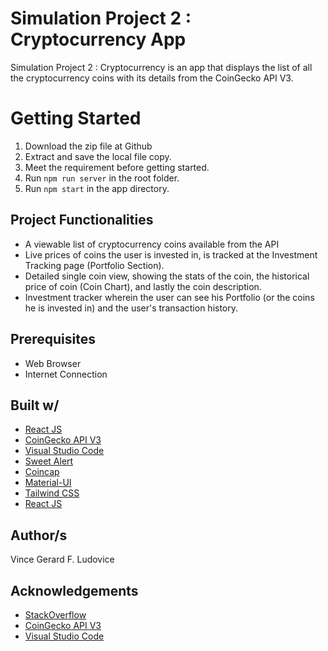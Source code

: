 # Simulation Project 2 : Cryptocurrency App

Simulation Project 2 : Cryptocurrency is an app that displays the list of all the cryptocurrency coins with its details from the CoinGecko API V3.

# Getting Started

1. Download the zip file at Github
2. Extract and save the local file copy.
3. Meet the requirement before getting started.
4. Run `npm run server` in the root folder.
5. Run `npm start` in the app directory.

## Project Functionalities

- A viewable list of cryptocurrency coins available from the API
- Live prices of coins the user is invested in, is tracked at the Investment Tracking page (Portfolio Section).
- Detailed single coin view, showing the stats of the coin, the historical price of coin (Coin Chart), and lastly the coin description.
- Investment tracker wherein the user can see his Portfolio (or the coins he is invested in) and the user's transaction history.

## Prerequisites

- Web Browser
- Internet Connection

## Built w/

- [React JS](https://reactjs.org/)
- [CoinGecko API V3](https://www.coingecko.com/api/documentations/v3)
- [Visual Studio Code](https://code.visualstudio.com/)
- [Sweet Alert](https://sweetalert2.github.io/)
- [Coincap](https://coincap.io/)
- [Material-UI](https://material-ui.com/)
- [Tailwind CSS](https://tailwindcss.com/)
- [React JS](http://recharts.org/)

## Author/s

Vince Gerard F. Ludovice

## Acknowledgements

- [StackOverflow](https://stackoverflow.com/)
- [CoinGecko API V3](https://www.coingecko.com/api/documentations/v3)
- [Visual Studio Code](<([https://code.visualstudio.com/](https://code.visualstudio.com/))>)
